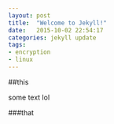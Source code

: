 ```yaml
---
layout: post
title:  "Welcome to Jekyll!"
date:   2015-10-02 22:54:17
categories: jekyll update
tags:
- encryption
- linux
---
```


##this

some text lol

###that